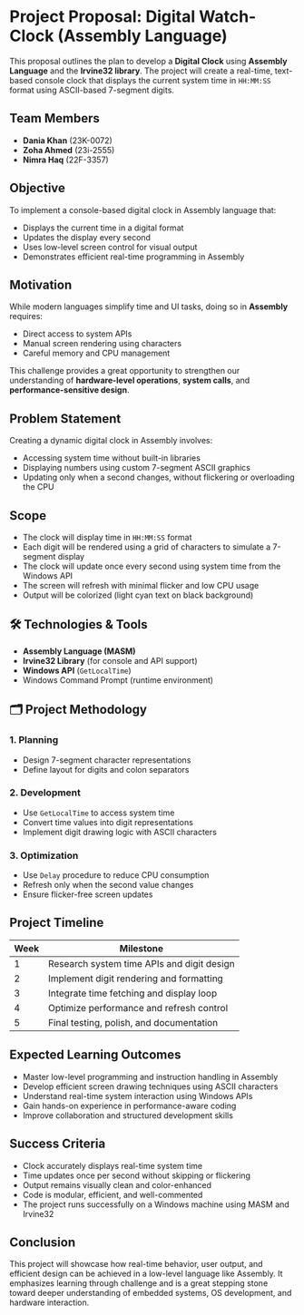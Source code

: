 # Project Proposal: Digital Watch-Clock (Assembly Language)

This proposal outlines the plan to develop a **Digital Clock** using **Assembly Language** and the **Irvine32 library**. The project will create a real-time, text-based console clock that displays the current system time in `HH:MM:SS` format using ASCII-based 7-segment digits.


## Team Members

- **Dania Khan** (23K-0072)  
- **Zoha Ahmed** (23i-2555)  
- **Nimra Haq** (22F-3357)

## Objective

To implement a console-based digital clock in Assembly language that:
- Displays the current time in a digital format
- Updates the display every second
- Uses low-level screen control for visual output
- Demonstrates efficient real-time programming in Assembly


## Motivation

While modern languages simplify time and UI tasks, doing so in **Assembly** requires:
- Direct access to system APIs
- Manual screen rendering using characters
- Careful memory and CPU management

This challenge provides a great opportunity to strengthen our understanding of **hardware-level operations**, **system calls**, and **performance-sensitive design**.


## Problem Statement

Creating a dynamic digital clock in Assembly involves:
- Accessing system time without built-in libraries
- Displaying numbers using custom 7-segment ASCII graphics
- Updating only when a second changes, without flickering or overloading the CPU

## Scope

- The clock will display time in `HH:MM:SS` format
- Each digit will be rendered using a grid of characters to simulate a 7-segment display
- The clock will update once every second using system time from the Windows API
- The screen will refresh with minimal flicker and low CPU usage
- Output will be colorized (light cyan text on black background)


## 🛠 Technologies & Tools

- **Assembly Language (MASM)**  
- **Irvine32 Library** (for console and API support)  
- **Windows API** (`GetLocalTime`)  
- Windows Command Prompt (runtime environment)

## 🗂 Project Methodology

### 1. Planning
- Design 7-segment character representations
- Define layout for digits and colon separators

### 2. Development
- Use `GetLocalTime` to access system time
- Convert time values into digit representations
- Implement digit drawing logic with ASCII characters

### 3. Optimization
- Use `Delay` procedure to reduce CPU consumption
- Refresh only when the second value changes
- Ensure flicker-free screen updates


##  Project Timeline

| Week | Milestone                               |
|------|------------------------------------------|
| 1    | Research system time APIs and digit design |
| 2    | Implement digit rendering and formatting  |
| 3    | Integrate time fetching and display loop  |
| 4    | Optimize performance and refresh control  |
| 5    | Final testing, polish, and documentation  |


## Expected Learning Outcomes

- Master low-level programming and instruction handling in Assembly
- Develop efficient screen drawing techniques using ASCII characters
- Understand real-time system interaction using Windows APIs
- Gain hands-on experience in performance-aware coding
- Improve collaboration and structured development skills


## Success Criteria

- Clock accurately displays real-time system time
- Time updates once per second without skipping or flickering
- Output remains visually clean and color-enhanced
- Code is modular, efficient, and well-commented
- The project runs successfully on a Windows machine using MASM and Irvine32

## Conclusion

This project will showcase how real-time behavior, user output, and efficient design can be achieved in a low-level language like Assembly. It emphasizes learning through challenge and is a great stepping stone toward deeper understanding of embedded systems, OS development, and hardware interaction.

